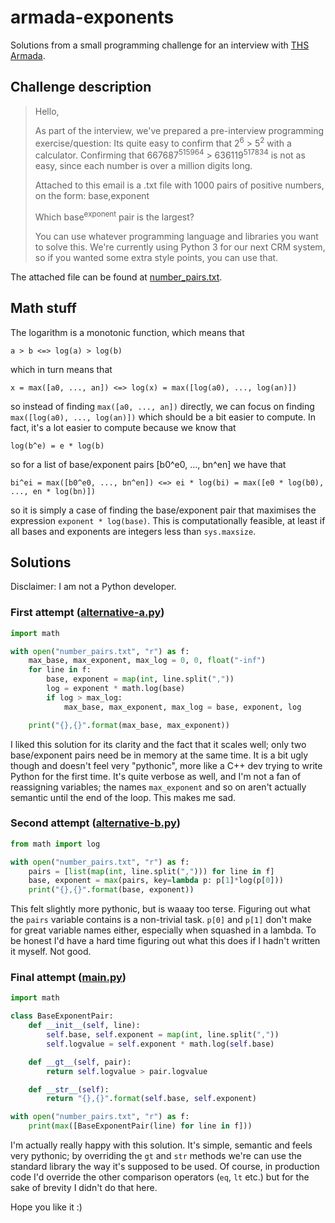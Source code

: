 # armada-exponents
Solutions from a small programming challenge for an interview with [THS Armada](http://armada.nu).

## Challenge description
> Hello,
>
> As part of the interview, we've prepared a pre-interview programming exercise/question:
> Its quite easy to confirm that 2<sup>6</sup> > 5<sup>2</sup> with a calculator. Confirming that 667687<sup>515964</sup> > 636119<sup>517834</sup> is not as easy, since each number is over a million digits long.
>
> Attached to this email is a .txt file with 1000 pairs of positive numbers, on the form: base,exponent
>
> Which base<sup>exponent</sup> pair is the largest?
>
> You can use whatever programming language and libraries you want to solve this. We're currently using Python 3 for our next CRM system, so if you wanted some extra style points, you can use that.

The attached file can be found at [number_pairs.txt](number_pairs.txt).

## Math stuff
The logarithm is a monotonic function, which means that

    a > b <=> log(a) > log(b)

which in turn means that

    x = max([a0, ..., an]) <=> log(x) = max([log(a0), ..., log(an)])
    
so instead of finding `max([a0, ..., an])` directly, we can focus on finding `max([log(a0), ..., log(an)])` which should be a bit easier to compute. In fact, it's a lot easier to compute because we know that

    log(b^e) = e * log(b)

so for a list of base/exponent pairs [b0^e0, ..., bn^en] we have that

    bi^ei = max([b0^e0, ..., bn^en]) <=> ei * log(bi) = max([e0 * log(b0), ..., en * log(bn)])

so it is simply a case of finding the base/exponent pair that maximises the expression `exponent * log(base)`. This is computationally feasible, at least if all bases and exponents are integers less than `sys.maxsize`.

## Solutions
Disclaimer: I am not a Python developer.

### First attempt ([alternative-a.py](alternative-a.py))
```Python
import math

with open("number_pairs.txt", "r") as f:
    max_base, max_exponent, max_log = 0, 0, float("-inf")
    for line in f:
        base, exponent = map(int, line.split(","))
        log = exponent * math.log(base)
        if log > max_log:
            max_base, max_exponent, max_log = base, exponent, log

    print("{},{}".format(max_base, max_exponent))
```
I liked this solution for its clarity and the fact that it scales well; only two base/exponent pairs need be in memory at the same time. It is a bit ugly though and doesn't feel very "pythonic", more like a C++ dev trying to write Python for the first time. It's quite verbose as well, and I'm not a fan of reassigning variables; the names `max_exponent` and so on aren't actually semantic until the end of the loop. This makes me sad.

### Second attempt ([alternative-b.py](alternative-b.py))
```Python
from math import log

with open("number_pairs.txt", "r") as f:
    pairs = [list(map(int, line.split(","))) for line in f]
    base, exponent = max(pairs, key=lambda p: p[1]*log(p[0]))
    print("{},{}".format(base, exponent))
```
This felt slightly more pythonic, but is waaay too terse. Figuring out what the `pairs` variable contains is a non-trivial task. `p[0]` and `p[1]` don't make for great variable names either, especially when squashed in a lambda. To be honest I'd have a hard time figuring out what this does if I hadn't written it myself. Not good.

### Final attempt ([main.py](main.py))
```Python
import math

class BaseExponentPair:
    def __init__(self, line):
        self.base, self.exponent = map(int, line.split(","))
        self.logvalue = self.exponent * math.log(self.base)

    def __gt__(self, pair):
        return self.logvalue > pair.logvalue

    def __str__(self):
        return "{},{}".format(self.base, self.exponent)

with open("number_pairs.txt", "r") as f:
    print(max([BaseExponentPair(line) for line in f]))
```
I'm actually really happy with this solution. It's simple, semantic and feels very pythonic; by overriding the `gt` and `str` methods we're can use the standard library the way it's supposed to be used. Of course, in production code I'd override the other comparison operators (`eq`, `lt` etc.) but for the sake of brevity I didn't do that here.

Hope you like it :)
